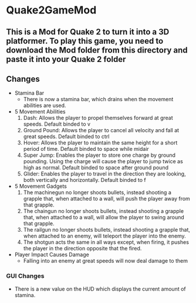 # Quake2GameMod
## This is a Mod for Quake 2 to turn it into a 3D platformer. To play this game, you need to download the Mod folder from this directory and paste it into your Quake 2 folder

## Changes
* Stamina Bar
  -  There is now a stamina bar, which drains when the movement abilities are used.
* 5 Movement Abilities
  1. 	Dash: Allows the player to propel themselves forward at great speeds. Default binded to v
  1.	Ground Pound: Allows the player to cancel all velocity and fall at great speeds. Default binded to ctrl
  1.	Hover: Allows the player to maintain the same height for a short period of time. Default binded to space while midair
  1.	Super Jump: Enables the player to store one charge by ground pounding. Using the charge will cause the player to jump twice as high as normal. Default binded to space after ground pound
  1.	Glider: Enables the player to travel in the direction they are looking, both vertically and horizontally. Default binded to f
* 5 Movement Gadgets
  1.  The machinegun no longer shoots bullets, instead shooting a grapple that, when attached to a wall, will push the player away from that grapple.
  1.  The chaingun no longer shoots bullets, instead shooting a grapple that, when attached to a wall, will allow the player to swing around that grapple.
  1.  The railgun no longer shoots bullets, instead shooting a grapple that, when attached to an enemy, will teleport the player into the enemy.
  1.  The shotgun acts the same in all ways except, when firing, it pushes the player in the direction opposite that the fired.
* Player Impact Causes Damage
  -  Falling into an enemy at great speeds will now deal damage to them
 
 ### GUI Changes
 - There is a new value on the HUD which displays the current amount of stamina.

